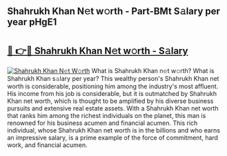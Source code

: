 ## Shahrukh Khan N𝚎t w𝚘rth - Part-BMt S𝚊lary per year pHgE1

# <h2><a href="http://gc2jq7y.nevu.top/?p=Shahrukh+Khan">🔗 👉🔴 Shahrukh Khan N𝚎t w𝚘rth - S𝚊lary</a></h2>

[![Shahrukh Khan N𝚎t W𝚘rth](https://i.imgur.com/Oavwk0R.jpeg)](http://gc2jq7y.nevu.top/?p=Shahrukh+Khan)
What is Shahrukh Khan n𝚎t w𝚘rth? What is Shahrukh Khan s𝚊lary per year?
This wealthy person's Shahrukh Khan net worth is considerable, positioning him among the industry's most affluent. His income from his job is considerable, but it is outmatched by Shahrukh Khan net worth, which is thought to be amplified by his diverse business pursuits and extensive real estate assets. With a Shahrukh Khan net worth that ranks him among the richest individuals on the planet, this man is renowned for his business acumen and financial acumen. This rich individual, whose Shahrukh Khan net worth is in the billions and who earns an impressive salary, is a prime example of the force of commitment, hard work, and financial acumen.
